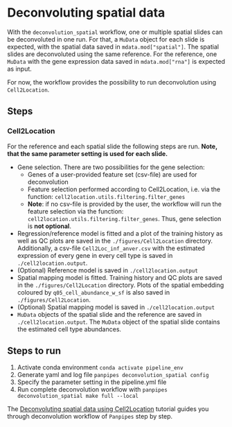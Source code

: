Deconvoluting spatial data
==========================

With the `deconvolution_spatial` workflow, one or multiple spatial slides can be deconvoluted in one run. For that, a `MuData` object for each slide is expected, with the spatial data saved in `mdata.mod["spatial"]`. The spatial slides are deconvoluted using the same reference. For the reference, one `MuData` with the gene expression data saved in `mdata.mod["rna"]` is expected as input. 

For now, the workflow provides the possibility to run deconvolution using `Cell2Location`.



## Steps
### Cell2Location 
For the reference and each spatial slide the following steps are run. **Note, that the same parameter setting is used for each slide.** 

- Gene selection. There are two possibilities for the gene selection: 
    - Genes of a user-provided feature set (csv-file) are used for deconvolution
    - Feature selection performed according to Cell2Location, i.e. via the function: `cell2location.utils.filtering.filter_genes`
    - **Note**: if no csv-file is provided by the user, the workflow will run the feature selection via the function: `cell2location.utils.filtering.filter_genes`. Thus, gene selection is **not optional**.  
- Regression/reference model is fitted and a plot of the training history as well as QC plots are saved in the `./figures/Cell2Location` directory. Additionally, a csv-file `Cell2Loc_inf_anver.csv` with the estimated expression of every gene in every cell type is saved in `./cell2location.output`.
- (Optional) Reference model is saved in `./cell2location.output`
- Spatial mapping model is fitted. Training history and QC plots are saved in the `./figures/Cell2Location` directory. Plots of the spatial embedding coloured by `q05_cell_abundance_w_sf` is also saved in `./figures/Cell2Location`.
- (Optional) Spatial mapping model is saved in `./cell2location.output`
- `MuData` objects of the spatial slide and the reference are saved in `./cell2location.output`. The `MuData` object of the spatial slide contains the estimated cell type abundances. 


## Steps to run

1.  Activate conda environment `conda activate pipeline_env`
2.  Generate yaml and log file `panpipes deconvolution_spatial config`
3.  Specify the parameter setting in the pipeline.yml file 
4.  Run complete deconvolution workflow with `panpipes deconvolution_spatial make full --local`

The [Deconvoluting spatial data using Cell2Location]() tutorial guides you through deconvolution workflow of `Panpipes` step by step. 


